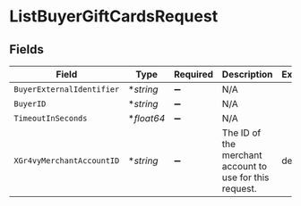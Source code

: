 # ListBuyerGiftCardsRequest


## Fields

| Field                                                   | Type                                                    | Required                                                | Description                                             | Example                                                 |
| ------------------------------------------------------- | ------------------------------------------------------- | ------------------------------------------------------- | ------------------------------------------------------- | ------------------------------------------------------- |
| `BuyerExternalIdentifier`                               | **string*                                               | :heavy_minus_sign:                                      | N/A                                                     |                                                         |
| `BuyerID`                                               | **string*                                               | :heavy_minus_sign:                                      | N/A                                                     |                                                         |
| `TimeoutInSeconds`                                      | **float64*                                              | :heavy_minus_sign:                                      | N/A                                                     |                                                         |
| `XGr4vyMerchantAccountID`                               | **string*                                               | :heavy_minus_sign:                                      | The ID of the merchant account to use for this request. | default                                                 |